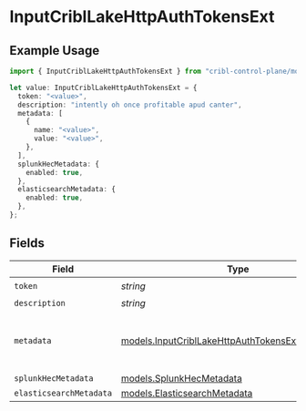 # InputCriblLakeHttpAuthTokensExt

## Example Usage

```typescript
import { InputCriblLakeHttpAuthTokensExt } from "cribl-control-plane/models";

let value: InputCriblLakeHttpAuthTokensExt = {
  token: "<value>",
  description: "intently oh once profitable apud canter",
  metadata: [
    {
      name: "<value>",
      value: "<value>",
    },
  ],
  splunkHecMetadata: {
    enabled: true,
  },
  elasticsearchMetadata: {
    enabled: true,
  },
};
```

## Fields

| Field                                                                                                      | Type                                                                                                       | Required                                                                                                   | Description                                                                                                |
| ---------------------------------------------------------------------------------------------------------- | ---------------------------------------------------------------------------------------------------------- | ---------------------------------------------------------------------------------------------------------- | ---------------------------------------------------------------------------------------------------------- |
| `token`                                                                                                    | *string*                                                                                                   | :heavy_check_mark:                                                                                         | N/A                                                                                                        |
| `description`                                                                                              | *string*                                                                                                   | :heavy_minus_sign:                                                                                         | N/A                                                                                                        |
| `metadata`                                                                                                 | [models.InputCriblLakeHttpAuthTokensExtMetadatum](../models/inputcribllakehttpauthtokensextmetadatum.md)[] | :heavy_minus_sign:                                                                                         | Fields to add to events referencing this token                                                             |
| `splunkHecMetadata`                                                                                        | [models.SplunkHecMetadata](../models/splunkhecmetadata.md)                                                 | :heavy_minus_sign:                                                                                         | N/A                                                                                                        |
| `elasticsearchMetadata`                                                                                    | [models.ElasticsearchMetadata](../models/elasticsearchmetadata.md)                                         | :heavy_minus_sign:                                                                                         | N/A                                                                                                        |